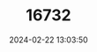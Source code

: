 ---
title: "16732"
category: "Petaurus biacensis"
draft: false
date: 2024-02-22 13:03:50
languages:
  English: ["Biak Glider"]
---